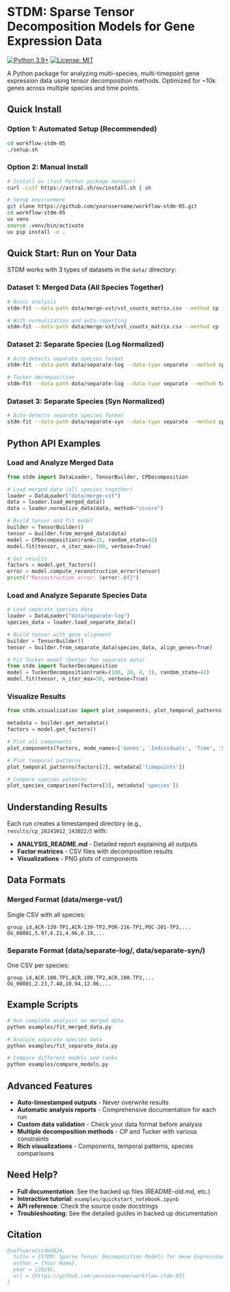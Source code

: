 # STDM: Sparse Tensor Decomposition Models for Gene Expression Data

[![Python 3.9+](https://img.shields.io/badge/python-3.9+-blue.svg)](https://www.python.org/downloads/)
[![License: MIT](https://img.shields.io/badge/License-MIT-yellow.svg)](https://opensource.org/licenses/MIT)

A Python package for analyzing multi-species, multi-timepoint gene expression data using tensor decomposition methods. Optimized for ~10k genes across multiple species and time points.

## Quick Install

### Option 1: Automated Setup (Recommended)
```bash
cd workflow-stdm-05
./setup.sh
```

### Option 2: Manual Install
```bash
# Install uv (fast Python package manager)
curl -LsSf https://astral.sh/uv/install.sh | sh

# Setup environment
git clone https://github.com/yourusername/workflow-stdm-05.git
cd workflow-stdm-05
uv venv
source .venv/bin/activate
uv pip install -e .
```

## Quick Start: Run on Your Data

STDM works with 3 types of datasets in the `data/` directory:

### Dataset 1: Merged Data (All Species Together)
```bash
# Basic analysis
stdm-fit --data-path data/merge-vst/vst_counts_matrix.csv --method cp --rank 15

# With normalization and auto-reporting
stdm-fit --data-path data/merge-vst/vst_counts_matrix.csv --method cp --rank 15 --normalize
```

### Dataset 2: Separate Species (Log Normalized)
```bash
# Auto-detects separate species format
stdm-fit --data-path data/separate-log --data-type separate --method cp --rank 10

# Tucker decomposition
stdm-fit --data-path data/separate-log --data-type separate --method tucker --rank 10
```

### Dataset 3: Separate Species (Syn Normalized)
```bash
# Auto-detects separate species format
stdm-fit --data-path data/separate-syn --data-type separate --method cp --rank 10
```

## Python API Examples

### Load and Analyze Merged Data
```python
from stdm import DataLoader, TensorBuilder, CPDecomposition

# Load merged data (all species together)
loader = DataLoader("data/merge-vst")
data = loader.load_merged_data()
data = loader.normalize_data(data, method="zscore")

# Build tensor and fit model
builder = TensorBuilder()
tensor = builder.from_merged_data(data)
model = CPDecomposition(rank=15, random_state=42)
model.fit(tensor, n_iter_max=100, verbose=True)

# Get results
factors = model.get_factors()
error = model.compute_reconstruction_error(tensor)
print(f"Reconstruction error: {error:.6f}")
```

### Load and Analyze Separate Species Data
```python
# Load separate species data
loader = DataLoader("data/separate-log")
species_data = loader.load_separate_data()

# Build tensor with gene alignment
builder = TensorBuilder()
tensor = builder.from_separate_data(species_data, align_genes=True)

# Fit Tucker model (better for separate data)
from stdm import TuckerDecomposition
model = TuckerDecomposition(rank=(100, 20, 4, 3), random_state=42)
model.fit(tensor, n_iter_max=50, verbose=True)
```

### Visualize Results
```python
from stdm.visualization import plot_components, plot_temporal_patterns, plot_species_comparison

metadata = builder.get_metadata()
factors = model.get_factors()

# Plot all components
plot_components(factors, mode_names=['Genes', 'Individuals', 'Time', 'Species'])

# Plot temporal patterns
plot_temporal_patterns(factors[2], metadata['timepoints'])

# Compare species patterns
plot_species_comparison(factors[3], metadata['species'])
```

## Understanding Results

Each run creates a timestamped directory (e.g., `results/cp_20241012_143022/`) with:
- **ANALYSIS_README.md** - Detailed report explaining all outputs
- **Factor matrices** - CSV files with decomposition results
- **Visualizations** - PNG plots of components

## Data Formats

### Merged Format (data/merge-vst/)
Single CSV with all species:
```csv
group_id,ACR-139-TP1,ACR-139-TP2,POR-216-TP1,POC-201-TP3,...
OG_00001,5.97,6.21,4.96,8.19,...
```

### Separate Format (data/separate-log/, data/separate-syn/)
One CSV per species:
```csv
group_id,ACR.100.TP1,ACR.100.TP2,ACR.100.TP3,...
OG_00001,2.23,7.48,10.94,12.06,...
```

## Example Scripts

```bash
# Run complete analysis on merged data
python examples/fit_merged_data.py

# Analyze separate species data
python examples/fit_separate_data.py

# Compare different models and ranks
python examples/compare_models.py
```

## Advanced Features

- **Auto-timestamped outputs** - Never overwrite results
- **Automatic analysis reports** - Comprehensive documentation for each run
- **Custom data validation** - Check your data format before analysis
- **Multiple decomposition methods** - CP and Tucker with various constraints
- **Rich visualizations** - Components, temporal patterns, species comparisons

## Need Help?

- **Full documentation**: See the backed up files (README-old.md, etc.)
- **Interactive tutorial**: `examples/quickstart_notebook.ipynb`
- **API reference**: Check the source code docstrings
- **Troubleshooting**: See the detailed guides in backed up documentation

## Citation

```bibtex
@software{stdm2024,
  title = {STDM: Sparse Tensor Decomposition Models for Gene Expression Data},
  author = {Your Name},
  year = {2024},
  url = {https://github.com/yourusername/workflow-stdm-05}
}
```
